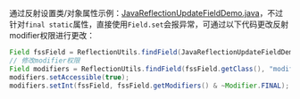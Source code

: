 通过反射设置类/对象属性示例：[JavaReflectionUpdateFieldDemo.java](https://github.com/luoxn28/codelib/blob/master/src/java/com/github/luo/reflection/JavaReflectionUpdateFieldDemo.java)，不过针对`final static`属性，直接使用`Field.set`会报异常，可通过以下代码更改反射modifier权限进行更改：

```java
Field fssField = ReflectionUtils.findField(JavaReflectionUpdateFieldDemo.class, "fss");
// 修改modifier权限
Field modifiers = ReflectionUtils.findField(fssField.getClass(), "modifiers");
modifiers.setAccessible(true);
modifiers.setInt(fssField, fssField.getModifiers() & ~Modifier.FINAL);
```



